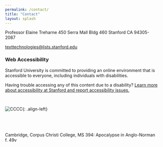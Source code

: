 ```yaml
---
permalink: /contact/
title: "Contact"
layout: splash
---
```


Professor Elaine Treharne
450 Serra Mall
Bldg 460 Stanford
CA 94305-2087

texttechnologies@lists.stanford.edu

### Web Accessibility

Stanford University is committed to providing an online environment that is accessible to everyone, including individuals with disabilities. 

Having trouble accessing any of this content due to a disability? [Learn more about accessibility at Stanford and report accessibility issues.](http://www.stanford.edu/site/accessibility)

<br>

![CCCC](/assets/images/CCCC.png){: .align-left}
<br>
<br>
<br>
<br>
<br>
Cambridge, Corpus Christi College, MS 394: Apocalypse in Anglo-Norman f. 49v

